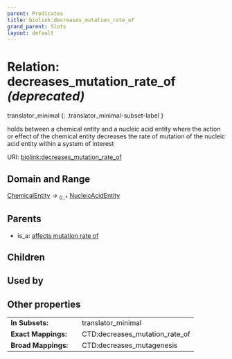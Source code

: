 ```yaml
---
parent: Predicates
title: biolink:decreases_mutation_rate_of
grand_parent: Slots
layout: default
---
```


# Relation: decreases_mutation_rate_of _(deprecated)_

translator_minimal
{: .translator_minimal-subset-label }


holds between a chemical entity and a nucleic acid entity where the action or effect of the chemical entity decreases the rate of mutation of the nucleic acid entity within a system of interest

URI: [biolink:decreases_mutation_rate_of](https://w3id.org/biolink/vocab/decreases_mutation_rate_of)

## Domain and Range

[ChemicalEntity](ChemicalEntity.md) ->  <sub>0..\*</sub> [NucleicAcidEntity](NucleicAcidEntity.md)

## Parents

 *  is_a: [affects mutation rate of](affects_mutation_rate_of.md)

## Children


## Used by


## Other properties

|  |  |  |
| --- | --- | --- |
| **In Subsets:** | | translator_minimal |
| **Exact Mappings:** | | CTD:decreases_mutation_rate_of |
| **Broad Mappings:** | | CTD:decreases_mutagenesis |

